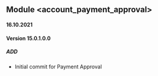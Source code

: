 ## Module <account_payment_approval>

#### 16.10.2021
#### Version 15.0.1.0.0
##### ADD
- Initial commit for Payment Approval
